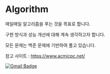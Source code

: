 # Algorithm
매일매일 알고리즘을 푸는 것을 목표로 합니다.

구현 방식과 성능 개선에 대해 계속 생각하고자 합니다.

모든 문제는 백준 문제에 기반하여 풀고 있습니다.

참고 사이트 : https://www.acmicpc.net/





[![Gmail Badge](https://img.shields.io/badge/Gmail-d14836?style=flat-square&logo=Gmail&logoColor=white&link=mailto:hschoi5542@gmail.com)](mailto:hschoi5542@gmail.com)
